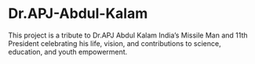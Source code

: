 # Dr.APJ-Abdul-Kalam
This project is a tribute to Dr.APJ Abdul Kalam India’s Missile Man and 11th President celebrating his life, vision, and contributions to science, education, and youth empowerment.
